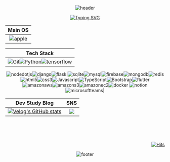 <div align="center">
  
![header](https://capsule-render.vercel.app/api?type=Waving&color=0066e1&height=100)

[![Typing SVG](https://readme-typing-svg.demolab.com?font=Alkatra&weight=500&size=45&duration=6000&pause=3&color=0066e1&center=true&vCenter=false&multiline=true&repeat=true&width=1000&height=100&lines=6eom9eun's%20GitHub!%20👋)](https://git.io/typing-svg)
<!-- https://simpleicons.org/ -->

|Main OS|
|:---:|
|![apple](https://img.shields.io/badge/macos-ffffff.svg?&style=for-the-badge&logo=apple&logoColor=black)|

|Tech Stack|
|:---:|
|![Git](https://img.shields.io/badge/Git-F05032.svg?&style=for-the-badge&logo=Git&logoColor=white)![Python](https://img.shields.io/badge/Python-3776AB.svg?&style=for-the-badge&logo=Python&logoColor=white)![tensorflow](https://img.shields.io/badge/tensorflow-FF6F00.svg?&style=for-the-badge&logo=tensorflow&logoColor=white)
![nodedotjs](https://img.shields.io/badge/nodedotjs-339933.svg?&style=for-the-badge&logo=nodedotjs&logoColor=white)![django](https://img.shields.io/badge/django-092E20.svg?&style=for-the-badge&logo=django&logoColor=white)![flask](https://img.shields.io/badge/flask-000000.svg?&style=for-the-badge&logo=flask&logoColor=white)
![sqlite](https://img.shields.io/badge/sqlite-003B57.svg?&style=for-the-badge&logo=sqlite&logoColor=white)![mysql](https://img.shields.io/badge/mysql-4479A1.svg?&style=for-the-badge&logo=mysql&logoColor=white)![firebase](https://img.shields.io/badge/firebase-FFCA28.svg?&style=for-the-badge&logo=firebase&logoColor=black)![mongodb](https://img.shields.io/badge/mongodb-47A248.svg?&style=for-the-badge&logo=mongodb&logoColor=white)![redis](https://img.shields.io/badge/redis-DC382D.svg?&style=for-the-badge&logo=redis&logoColor=white)
![html5](https://img.shields.io/badge/html5-E34F26.svg?&style=for-the-badge&logo=html5&logoColor=white)![css3](https://img.shields.io/badge/css3-1572B6.svg?&style=for-the-badge&logo=css3&logoColor=white)![Javascript](https://img.shields.io/badge/javascript-F7DF1E.svg?&style=for-the-badge&logo=javascript&logoColor=black)![TypeScript](https://img.shields.io/badge/typescript-3178C6.svg?&style=for-the-badge&logo=TypeScript&logoColor=white)![Bootstrap](https://img.shields.io/badge/Bootstrap-7952B3.svg?&style=for-the-badge&logo=Bootstrap&logoColor=white)![flutter](https://img.shields.io/badge/flutter-02569B.svg?&style=for-the-badge&logo=flutter&logoColor=white)
![amazonaws](https://img.shields.io/badge/amazonaws-232F3E.svg?&style=for-the-badge&logo=amazonaws&logoColor=white)![amazons3](https://img.shields.io/badge/amazons3-569A31.svg?&style=for-the-badge&logo=amazons3&logoColor=white)![amazonec2](https://img.shields.io/badge/amazonec2-FF9900.svg?&style=for-the-badge&logo=amazonec2&logoColor=white)![docker](https://img.shields.io/badge/docker-2496ED.svg?&style=for-the-badge&logo=docker&logoColor=white)
![notion](https://img.shields.io/badge/notion-000000.svg?&style=for-the-badge&logo=notion&logoColor=white)![microsoftteams](https://img.shields.io/badge/microsoftteams-6264A7.svg?&style=for-the-badge&logo=microsoftteams&logoColor=white)|



<!-- ![Solved.ac 프로필](http://mazassumnida.wtf/api/v2/generate_badge?boj=ggoon98) -->

|Dev Study Blog|SNS|
|:---:|:---:|
|[![Velog's GitHub stats](https://velog-readme-stats.vercel.app/api?name=6eom9eun)](https://velog.io/@6eom9eun)|<!--<a href="https://www.instagram.com/6eom9eun/" target="_blank"><img src="https://img.shields.io/badge/instagram-E4405F?style=for-the-badge&logo=instagram&logoColor=white"/><br>--><a href="mailto:ggoon98@gmail.com" target="_blank"><img src="https://img.shields.io/badge/Gmail-EA4335?style=for-the-badge&logo=gmail&logoColor=white"/>|

<div align="right">
<br><br><br>
  
[![Hits](https://hits.seeyoufarm.com/api/count/incr/badge.svg?url=https%3A%2F%2Fgithub.com%2F6eom9eun&count_bg=%230066E1&title_bg=%23303030&icon=github.svg&icon_color=%23FFFFFF&title=GITHUB&edge_flat=false)](https://github.com/6eom9eun)
</div>



![footer](https://capsule-render.vercel.app/api?type=Waving&color=0066e1&height=100&section=footer)
